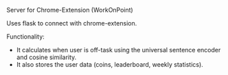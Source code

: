 Server for Chrome-Extension (WorkOnPoint)

Uses flask to connect with chrome-extension.

Functionality:
- It calculates when user is off-task using the universal sentence encoder and cosine similarity.
- It also stores the user data (coins, leaderboard, weekly statistics). 
